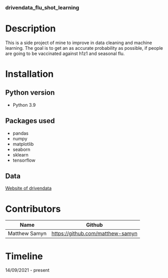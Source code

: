 ### drivendata_flu_shot_learning

# Description
This is a side project of mine to improve in data cleaning and machine learning.
The goal is to get an as accurate probability as possible, if people are going to be vaccinated against h1z1 and seasonal flu.

# Installation
## Python version
* Python 3.9

## Packages used
* pandas
* numpy
* matplotlib
* seaborn
* sklearn
* tensorflow

## Data
<a href="https://www.drivendata.org/competitions/66/flu-shot-learning/page/210/" target="_blank">Website of drivendata</a>

# Contributors
| Name          | Github                           |
|---------------|----------------------------------|
| Matthew Samyn | https://github.com/matthew-samyn |

# Timeline
14/09/2021 - present